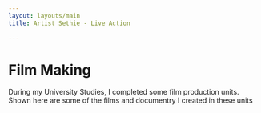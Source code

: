 ```yaml
---
layout: layouts/main
title: Artist Sethie - Live Action

---
```

# Film Making
During my University Studies, I completed some film production units. Shown here are some of the films and documentry I created in these units